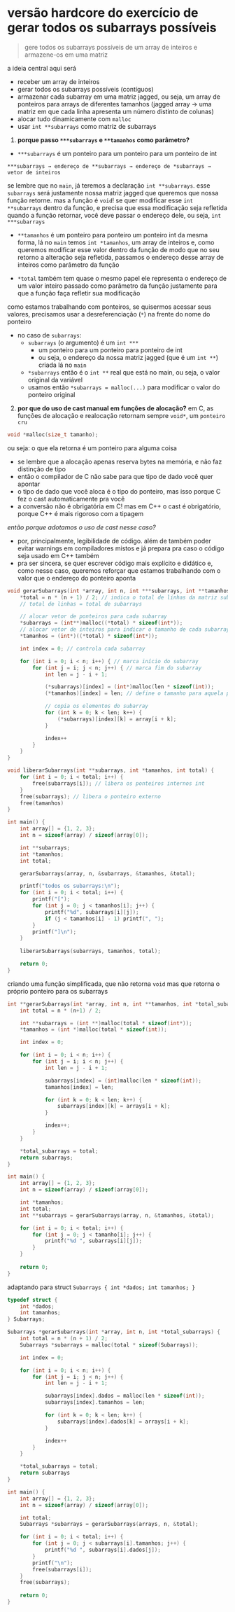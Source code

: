 # versão hardcore do exercício de gerar todos os subarrays possíveis
> gere todos os subarrays possíveis de um array de inteiros e armazene-os em uma matriz

a ideia central aqui será
* receber um array de inteiros
* gerar todos os subarrays possíveis (contíguos)
* armazenar cada subarray em uma matriz jagged, ou seja, um array de ponteiros para arrays de diferentes tamanhos (jagged array -> uma matriz em que cada linha apresenta um número distinto de colunas)
* alocar tudo dinamicamente com `malloc`
* usar `int **subarrays` como matriz de subarrays

1. **porque passo `***subarrays` e `**tamanhos` como parâmetro?**
* `***subarrays` é um ponteiro para um ponteiro para um ponteiro de int
```
***subarrays → endereço de **subarrays → endereço de *subarrays → vetor de inteiros
```
se lembre que no `main`, já teremos a declaração `int **subarrays`. esse `subarrays` será justamente nossa matriz jagged que queremos que nossa função retorne. mas a função é `void`!
se quer modificar esse `int **subarrays` dentro da função, e precisa que essa modificação seja refletida quando a função retornar, você deve passar o endereço dele, ou seja, `int ***subarrays`

* `**tamanhos` é um ponteiro para ponteiro um ponteiro int
da mesma forma, lá no `main` temos `int *tamanhos`, um array de inteiros e, como queremos modificar esse valor dentro da função de modo que no seu retorno a alteração seja refletida, passamos o endereço desse array de inteiros como parâmetro da função

* `*total` também tem quase o mesmo papel
ele representa o endereço de um valor inteiro passado como parâmetro da função justamente para que a função faça refletir sua modificação

como estamos trabalhando com ponteiros, se quisermos acessar seus valores, precisamos usar a desreferenciação (`*`) na frente do nome do ponteiro
* no caso de `subarrays`:
    * `subarrays` (o argumento) é um `int ***`
        * um ponteiro para um ponteiro para ponteiro de int
        * ou seja, o endereço da nossa matriz jagged (que é um `int **`) criada lá no `main`
    * `*subarrays` então é o `int **` real que está no main, ou seja, o valor original da variável
    * usamos então `*subarrays = malloc(...)` para modificar o valor do ponteiro original

2. **por que do uso de cast manual em funções de alocação?**
em C, as funções de alocação e realocação retornam sempre `void*`, um `ponteiro cru`
```c
void *malloc(size_t tamanho);
```
ou seja: o que ela retorna é um ponteiro para alguma coisa
* se lembre que a alocação apenas reserva bytes na memória, e não faz distinção de tipo
* então o compilador de C não sabe para que tipo de dado você quer apontar
* o tipo de dado que você aloca é o tipo do ponteiro, mas isso porque C fez o cast automaticamente pra você
* a conversão não é obrigatória em C! mas em C++ o cast é obrigatório, porque C++ é mais rigoroso com a tipagem

*então porque adotamos o uso de cast nesse caso?*
* por, principalmente, legibilidade de código. além de também poder evitar warnings em compiladores mistos e já prepara pra caso o código seja usado em C++ também
* pra ser sincera, se quer escrever código mais explícito e didático e, como nesse caso, queremos reforçar que estamos trabalhando com o valor que o endereço do ponteiro aponta


```c
void gerarSubarrays(int *array, int n, int ***subarrays, int **tamanhos, int *total) {
    *total = n * (n + 1) / 2; // indica o total de linhas da matriz subarrays
    // total de linhas = total de subarrays

    // alocar vetor de ponteiros para cada subarray
    *subarrays = (int**)malloc((*total) * sizeof(int*));
    // alocar vetor de inteiros para indicar o tamanho de cada subarray
    *tamanhos = (int*)((*total) * sizeof(int*));

    int index = 0; // controla cada subarray

    for (int i = 0; i < n; i++) { // marca início do subarray
        for (int j = i; j < n; j++) { // marca fim do subarray
            int len = j - i + 1;

            (*subarrays)[index] = (int*)malloc(len * sizeof(int));
            (*tamanhos)[index] = len; // define o tamanho para aquela posição

            // copia os elementos do subarray
            for (int k = 0; k < len; k++) {
                (*subarrays)[index][k] = array[i + k];
            }

            index++
        }
    }
}

void liberarSubarrays(int **subarrays, int *tamanhos, int total) {
    for (int i = 0; i < total; i++) {
        free(subarrays[i]); // libera os ponteiros internos int
    }
    free(subarrays); // libera o ponteiro externo
    free(tamanhos)
}

int main() {
    int array[] = {1, 2, 3};
    int n = sizeof(array) / sizeof(array[0]);

    int **subarrays;
    int *tamanhos;
    int total;

    gerarSubarrays(array, n, &subarrays, &tamanhos, &total);

    printf("todos os subarrays:\n");
    for (int i = 0; i < total; i++) {
        printf("[");
        for (int j = 0; j < tamanhos[i]; j++) {
            printf("%d", subarrays[i][j]);
            if (j < tamanhos[i] - 1) printf(", ");
        }
        printf("]\n");
    }
    
    liberarSubarrays(subarrays, tamanhos, total);

    return 0;
}
```

criando uma função simplificada, que não retorna `void` mas que retorna o próprio ponteiro para os subarrays
```c
int **gerarSubarrays(int *array, int n, int **tamanhos, int *total_subarrays) {
    int total = n * (n+1) / 2;

    int **subarrays = (int **)malloc(total * sizeof(int*));
    *tamanhos = (int *)malloc(total * sizeof(int));

    int index = 0;

    for (int i = 0; i < n; i++) {
        for (int j = i; i < n; j++) {
            int len = j - i + 1;

            subarrays[index] = (int)malloc(len * sizeof(int));
            tamanhos[index] = len;

            for (int k = 0; k < len; k++) {
                subarrays[index][k] = arrays[i + k];
            }

            index++;
        }
    }

    *total_subarrays = total;
    return subarrays;
}

int main() {
    int array[] = {1, 2, 3};
    int n = sizeof(array) / sizeof(array[0]);

    int *tamanhos;
    int total;
    int **subarrays = gerarSubarrays(array, n, &tamanhos, &total);

    for (int i = 0; i < total; i++) {
        for (int j = 0; j < tamanho[i]; j++) {
            printf("%d ", subarrays[i][j]);
        }
    }
    
    return 0;
}
```

adaptando para struct `Subarrays { int *dados; int tamanhos; }`
```c
typedef struct {
    int *dados;
    int tamanhos;
} Subarrays;

Subarrays *gerarSubarrays(int *array, int n, int *total_subarrays) {
    int total = n * (n + 1) / 2;
    Subarrays *subarrays = malloc(total * sizeof(Subarrays));

    int index = 0;

    for (int i = 0; i < n; i++) {
        for (int j = i; j < n; j++) {
            int len = j - i + 1;

            subarrays[index].dados = malloc(len * sizeof(int));
            subarrays[index].tamanhos = len;

            for (int k = 0; k < len; k++) {
                subarrays[index].dados[k] = arrays[i + k];
            }

            index++
        }
    }

    *total_subarrays = total;
    return subarrays
}

int main() {
    int array[] = {1, 2, 3};
    int n = sizeof(array) / sizeof(array[0]);

    int total;
    Subarrays *subarrays = gerarSubarrays(arrays, n, &total);

    for (int i = 0; i < total; i++) {
        for (int j = 0; j < subarrays[i].tamanhos; j++) {
            printf("%d ", subarrays[i].dados[j]);
        }
        printf("\n");
        free(subarrays[i]);
    }
    free(subarrays);
    
    return 0;
}
```